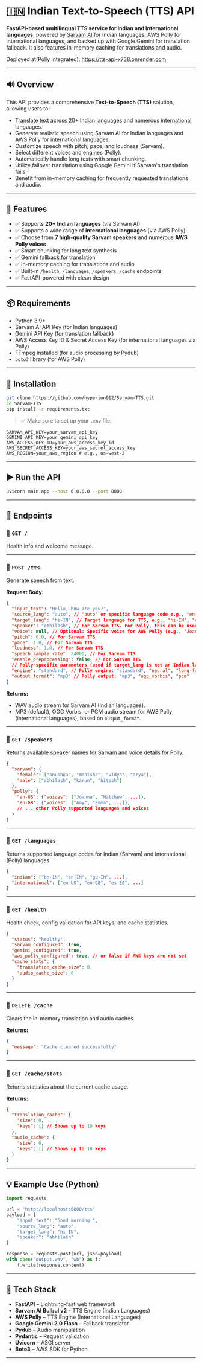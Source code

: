 
# 🇮🇳 Indian Text-to-Speech (TTS) API

**FastAPI-based multilingual TTS service for Indian and International languages**, powered by [Sarvam AI](https://sarvam.ai/) for Indian languages, AWS Polly for international languages, and backed up with Google Gemini for translation fallback. It also features in-memory caching for translations and audio.

Deployed at(Polly integrated): https://tts-api-x738.onrender.com

---

## 🔊 Overview

This API provides a comprehensive **Text-to-Speech (TTS)** solution, allowing users to:
- Translate text across 20+ Indian languages and numerous international languages.
- Generate realistic speech using Sarvam AI for Indian languages and AWS Polly for international languages.
- Customize speech with pitch, pace, and loudness (Sarvam).
- Select different voices and engines (Polly).
- Automatically handle long texts with smart chunking.
- Utilize failover translation using Google Gemini if Sarvam's translation fails.
- Benefit from in-memory caching for frequently requested translations and audio.

---

## 🚀 Features

- ✅ Supports **20+ Indian languages** (via Sarvam AI)
- ✅ Supports a wide range of **international languages** (via AWS Polly)
- ✅ Choose from **7 high-quality Sarvam speakers** and numerous **AWS Polly voices**
- ✅ Smart chunking for long text synthesis
- ✅ Gemini fallback for translation
- ✅ In-memory caching for translations and audio
- ✅ Built-in `/health`, `/languages`, `/speakers`, `/cache` endpoints
- ✅ FastAPI-powered with clean design

---

## 📦 Requirements

- Python 3.9+
- Sarvam AI API Key (for Indian languages)
- Gemini API Key (for translation fallback)
- AWS Access Key ID & Secret Access Key (for international languages via Polly)
- FFmpeg installed (for audio processing by Pydub)
- `boto3` library (for AWS Polly)

---

## 🔧 Installation

```bash
git clone https://github.com/hyperion912/Sarvam-TTS.git
cd Sarvam-TTS
pip install -r requirements.txt
```

> ✅ Make sure to set up your `.env` file:

```env
SARVAM_API_KEY=your_sarvam_api_key
GEMINI_API_KEY=your_gemini_api_key
AWS_ACCESS_KEY_ID=your_aws_access_key_id
AWS_SECRET_ACCESS_KEY=your_aws_secret_access_key
AWS_REGION=your_aws_region # e.g., us-west-2
```

---

## ▶️ Run the API

```bash
uvicorn main:app --host 0.0.0.0 --port 8000
```

---

## 📂 Endpoints

### 🔹 `GET /`

Health info and welcome message.

---

### 🔹 `POST /tts`

Generate speech from text.

**Request Body:**

```json
{
  "input_text": "Hello, how are you?",
  "source_lang": "auto", // "auto" or specific language code e.g., "en-IN", "en-US"
  "target_lang": "hi-IN", // Target language for TTS, e.g., "hi-IN", "en-US", "es-ES"
  "speaker": "abhilash", // For Sarvam TTS. For Polly, this can be used if `voice` is not provided.
  "voice": null, // Optional: Specific voice for AWS Polly (e.g., "Joanna", "Matthew"). Overrides `speaker` for Polly.
  "pitch": 0.0, // For Sarvam TTS
  "pace": 1.0, // For Sarvam TTS
  "loudness": 1.0, // For Sarvam TTS
  "speech_sample_rate": 24000, // For Sarvam TTS
  "enable_preprocessing": false, // For Sarvam TTS
  // Polly-specific parameters (used if target_lang is not an Indian language)
  "engine": "standard", // Polly engine: "standard", "neural", "long-form", "generative"
  "output_format": "mp3" // Polly output: "mp3", "ogg_vorbis", "pcm"
}
```

**Returns:**
- WAV audio stream for Sarvam AI (Indian languages).
- MP3 (default), OGG Vorbis, or PCM audio stream for AWS Polly (international languages), based on `output_format`.

---

### 🔹 `GET /speakers`

Returns available speaker names for Sarvam and voice details for Polly.

```json
{
  "sarvam": {
    "female": ["anushka", "manisha", "vidya", "arya"],
    "male": ["abhilash", "karun", "hitesh"]
  },
  "polly": {
    "en-US": {"voices": ["Joanna", "Matthew", ...]},
    "en-GB": {"voices": ["Amy", "Emma", ...]},
    // ... other Polly supported languages and voices
  }
}
```

---

### 🔹 `GET /languages`

Returns supported language codes for Indian (Sarvam) and international (Polly) languages.

```json
{
  "indian": ["bn-IN", "en-IN", "gu-IN", ...],
  "international": ["en-US", "en-GB", "es-ES", ...]
}
```

---

### 🔹 `GET /health`

Health check, config validation for API keys, and cache statistics.

```json
{
  "status": "healthy",
  "sarvam_configured": true,
  "gemini_configured": true,
  "aws_polly_configured": true, // or false if AWS keys are not set
  "cache_stats": {
    "translation_cache_size": 0,
    "audio_cache_size": 0
  }
}
```

---

### 🔹 `DELETE /cache`

Clears the in-memory translation and audio caches.

**Returns:**

```json
{
  "message": "Cache cleared successfully"
}
```

---

### 🔹 `GET /cache/stats`

Returns statistics about the current cache usage.

**Returns:**

```json
{
  "translation_cache": {
    "size": 0,
    "keys": [] // Shows up to 10 keys
  },
  "audio_cache": {
    "size": 0,
    "keys": [] // Shows up to 10 keys
  }
}
```

---

## 💡 Example Use (Python)

```python
import requests

url = "http://localhost:8000/tts"
payload = {
    "input_text": "Good morning!",
    "source_lang": "auto",
    "target_lang": "hi-IN",
    "speaker": "abhilash"
}

response = requests.post(url, json=payload)
with open("output.wav", "wb") as f:
    f.write(response.content)
```

---

## 🧠 Tech Stack

- **FastAPI** – Lightning-fast web framework
- **Sarvam AI Bulbul v2** – TTS Engine (Indian Languages)
- **AWS Polly** – TTS Engine (International Languages)
- **Google Gemini 2.0 Flash** – Fallback translator
- **Pydub** – Audio manipulation
- **Pydantic** – Request validation
- **Uvicorn** – ASGI server
- **Boto3** – AWS SDK for Python

---
